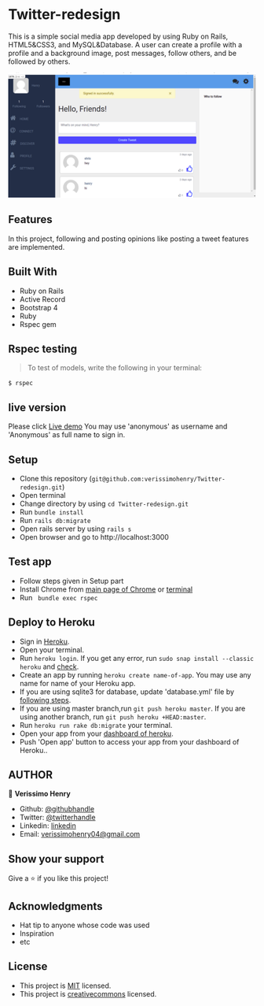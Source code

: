 # Twitter-redesign

This is a simple social media app developed by using Ruby on Rails, HTML5&CSS3, and MySQL&Database. A user can create a profile with a profile and a background image, post messages, follow others, and be followed by others.

![screenshot](app/assets/images/twitter-pic.PNG)

## Features

In this project, following and posting opinions like posting a tweet features are implemented.

## Built With

- Ruby on Rails
- Active Record
- Bootstrap 4
- Ruby
- Rspec gem

## Rspec testing

> To test of models, write the following in your terminal:

```
$ rspec
```

## live version

Please click [Live demo](https://glacial-gorge-49167.herokuapp.com/)
You may use 'anonymous' as username and 'Anonymous' as full name to sign in.

## Setup

- Clone this repository (`git@github.com:verissimohenry/Twitter-redesign.git`)
- Open terminal
- Change directory by using `cd Twitter-redesign.git`
- Run `bundle install`
- Run `rails db:migrate`
- Open rails server by using `rails s`
- Open browser and go to http://localhost:3000

## Test app

- Follow steps given in Setup part
- Install Chrome from [main page of Chrome](https://www.google.com/chrome/) or [terminal](https://linuxize.com/post/how-to-install-google-chrome-web-browser-on-ubuntu-20-04/)
- Run ` bundle exec rspec`

## Deploy to Heroku

- Sign in [Heroku](https://www.heroku.com/).
- Open your terminal.
- Run `heroku login`. If you get any error, run `sudo snap install --classic heroku` and [check](https://devcenter.heroku.com/articles/heroku-cli).
- Create an app by running `heroku create name-of-app`. You may use any name for name of your Heroku app.
- If you are using sqlite3 for database, update 'database.yml' file by [following steps](https://devcenter.heroku.com/articles/sqlite3).
- If you are using master branch,run `git push heroku master`. If you are using another branch, run `git push heroku +HEAD:master`.
- Run `heroku run rake db:migrate` your terminal.
- Open your app from your [dashboard of heroku](https://dashboard.heroku.com/).
- Push 'Open app' button to access your app from your dashboard of Heroku..

## AUTHOR

👤 **Verissimo Henry**

- Github: [@githubhandle](https://github.com/verissimohenry)
- Twitter: [@twitterhandle](https://twitter.com/verissimohenry)
- Linkedin: [linkedin](https://www.linkedin.com/in/henry-verissimo-618906167/)
- Email: verissimohenry04@gmail.com

## Show your support

Give a ⭐️ if you like this project!

## Acknowledgments

- Hat tip to anyone whose code was used
- Inspiration
- etc

## License

- This project is [MIT](https://opensource.org/licenses/MIT) licensed.
- This project is [creativecommons](https://creativecommons.org/licenses/by-nc/4.0/) licensed.
